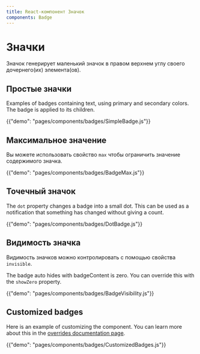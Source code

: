 ```yaml
---
title: React-компонент Значок
components: Badge
---
```


# Значки

<p class="description">Значок генерирует маленький значок в правом верхнем углу своего дочернего(их) элемента(ов).</p>

## Простые значки

Examples of badges containing text, using primary and secondary colors. The badge is applied to its children.

{{"demo": "pages/components/badges/SimpleBadge.js"}}

## Максимальное значение

Вы можете использовать свойство `max` чтобы ограничить значение содержимого значка.

{{"demo": "pages/components/badges/BadgeMax.js"}}

## Точечный значок

The `dot` property changes a badge into a small dot. This can be used as a notification that something has changed without giving a count.

{{"demo": "pages/components/badges/DotBadge.js"}}

## Видимость значка

Видимость значков можно контролировать с помощью свойства `invisible`.

The badge auto hides with badgeContent is zero. You can override this with the `showZero` property.

{{"demo": "pages/components/badges/BadgeVisibility.js"}}

## Customized badges

Here is an example of customizing the component. You can learn more about this in the [overrides documentation page](/customization/components/).

{{"demo": "pages/components/badges/CustomizedBadges.js"}}